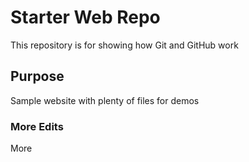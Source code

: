 # Starter Web Repo

This repository is for showing how Git and GitHub work

## Purpose

Sample website with plenty of files for demos

### More Edits

More

